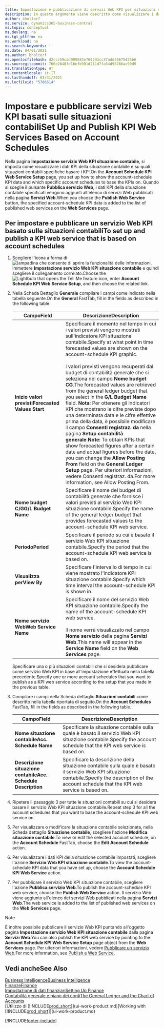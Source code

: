 ```yaml
---
title: Impostazione e pubblicazione di servizi Web KPI per situazioni contabili | Microsoft Docs
description: In questo argomento viene descritto come visualizzare i dati KPI della situazione contabile in base alle situazioni contabili specifiche.
author: bholtorf
ms.service: dynamics365-business-central
ms.topic: conceptual
ms.devlang: na
ms.tgt_pltfrm: na
ms.workload: na
ms.search.keywords: ''
ms.date: 04/01/2021
ms.author: bholtorf
ms.openlocfilehash: d2ccc59cad099883e764241cc37add26675435b6
ms.sourcegitcommit: 766e2840fd16efb901d211d7fa64d96766ac99d9
ms.translationtype: HT
ms.contentlocale: it-IT
ms.lasthandoff: 03/31/2021
ms.locfileid: "5786614"
---
```

# <a name="set-up-and-publish-kpi-web-services-based-on-account-schedules"></a><span data-ttu-id="fc0e3-103">Impostare e pubblicare servizi Web KPI basati sulle situazioni contabili</span><span class="sxs-lookup"><span data-stu-id="fc0e3-103">Set Up and Publish KPI Web Services Based on Account Schedules</span></span>
<span data-ttu-id="fc0e3-104">Nella pagina **Impostazione servizio Web KPI situazione contabile**, si imposta come visualizzare i dati KPI della situazione contabile e su quali situazioni contabili specifiche basare i KPI.</span><span class="sxs-lookup"><span data-stu-id="fc0e3-104">On the **Account Schedule KPI Web Service Setup** page, you set up how to show the account-schedule KPI data and which specific account schedules to base the KPIs on.</span></span> <span data-ttu-id="fc0e3-105">Quando si sceglie il pulsante **Pubblica servizio Web**, i dati KPI della situazione contabile specificati vengono aggiunti all'elenco di servizi Web pubblicati nella pagina **Servizi Web**.</span><span class="sxs-lookup"><span data-stu-id="fc0e3-105">When you choose the **Publish Web Service** button, the specified account-schedule KPI data is added to the list of published web services on the **Web Services** page.</span></span>  

## <a name="to-set-up-and-publish-a-kpi-web-service-that-is-based-on-account-schedules"></a><span data-ttu-id="fc0e3-106">Per impostare e pubblicare un servizio Web KPI basato sulle situazioni contabili</span><span class="sxs-lookup"><span data-stu-id="fc0e3-106">To set up and publish a KPI web service that is based on account schedules</span></span>  
1.  <span data-ttu-id="fc0e3-107">Scegliere l'icona a forma di ![lampadina che consente di aprire la funzionalità delle informazioni](media/ui-search/search_small.png "Informazioni sull'operazione che si desidera eseguire"), immettere **Impostazione servizio Web KPI situazione contabile** e quindi scegliere il collegamento correlato.</span><span class="sxs-lookup"><span data-stu-id="fc0e3-107">Choose the ![Lightbulb that opens the Tell Me feature](media/ui-search/search_small.png "Tell me what you want to do") icon, enter **Account Schedule KPI Web Service Setup**, and then choose the related link.</span></span>  
2.  <span data-ttu-id="fc0e3-108">Nella Scheda Dettaglio **Generale** compilare i campi come indicato nella tabella seguente.</span><span class="sxs-lookup"><span data-stu-id="fc0e3-108">On the **General** FastTab, fill in the fields as described in the following table.</span></span>  

    |<span data-ttu-id="fc0e3-109">Campo</span><span class="sxs-lookup"><span data-stu-id="fc0e3-109">Field</span></span>|<span data-ttu-id="fc0e3-110">Descrizione</span><span class="sxs-lookup"><span data-stu-id="fc0e3-110">Description</span></span>|  
    |---------------------------------|---------------------------------------|  
    |<span data-ttu-id="fc0e3-111">**Inizio valori previsti**</span><span class="sxs-lookup"><span data-stu-id="fc0e3-111">**Forecasted Values Start**</span></span>|<span data-ttu-id="fc0e3-112">Specificare il momento nel tempo in cui i valori previsti vengono mostrati sull'indicatore KPI situazione contabile.</span><span class="sxs-lookup"><span data-stu-id="fc0e3-112">Specify at what point in time forecasted values are shown on the account-schedule KPI graphic.</span></span><br /><br /> <span data-ttu-id="fc0e3-113">I valori previsti vengono recuperati dal budget di contabilità generale che si seleziona nel campo **Nome budget CG**.</span><span class="sxs-lookup"><span data-stu-id="fc0e3-113">The forecasted values are retrieved from the general ledger budget that you select in the **G/L Budget Name** field.</span></span> <span data-ttu-id="fc0e3-114">**Nota:**  Per ottenere gli indicatori KPI che mostrano le cifre previste dopo una determinata data e le cifre effettive prima della data, è possibile modificare il campo **Consenti registraz. da** nella pagina **Setup contabilità generale**.</span><span class="sxs-lookup"><span data-stu-id="fc0e3-114">**Note:**  To obtain KPIs that show forecasted figures after a certain date and actual figures before the date, you can change the **Allow Posting From** field on the **General Ledger Setup** page.</span></span> <span data-ttu-id="fc0e3-115">Per ulteriori informazioni, vedere Consenti registraz. da.</span><span class="sxs-lookup"><span data-stu-id="fc0e3-115">For more information, see Allow Posting From.</span></span>|  
    |<span data-ttu-id="fc0e3-116">**Nome budget C/G**</span><span class="sxs-lookup"><span data-stu-id="fc0e3-116">**G/L Budget Name**</span></span>|<span data-ttu-id="fc0e3-117">Specificare il nome del budget di contabilità generale che fornisce i valori previsti al servizio Web KPI situazione contabile.</span><span class="sxs-lookup"><span data-stu-id="fc0e3-117">Specify the name of the general ledger budget that provides forecasted values to the account-schedule KPI web service.</span></span>|  
    |<span data-ttu-id="fc0e3-118">**Periodo**</span><span class="sxs-lookup"><span data-stu-id="fc0e3-118">**Period**</span></span>|<span data-ttu-id="fc0e3-119">Specificare il periodo su cui è basato il servizio Web KPI situazione contabile.</span><span class="sxs-lookup"><span data-stu-id="fc0e3-119">Specify the period that the account-schedule KPI web service is based on.</span></span>|  
    |<span data-ttu-id="fc0e3-120">**Visualizza per**</span><span class="sxs-lookup"><span data-stu-id="fc0e3-120">**View By**</span></span>|<span data-ttu-id="fc0e3-121">Specificare l'intervallo di tempo in cui viene mostrato l'indicatore KPI situazione contabile.</span><span class="sxs-lookup"><span data-stu-id="fc0e3-121">Specify which time interval the account-schedule KPI is shown in.</span></span>|  
    |<span data-ttu-id="fc0e3-122">**Nome servizio Web**</span><span class="sxs-lookup"><span data-stu-id="fc0e3-122">**Web Service Name**</span></span>|<span data-ttu-id="fc0e3-123">Specificare il nome del servizio Web KPI situazione contabile.</span><span class="sxs-lookup"><span data-stu-id="fc0e3-123">Specify the name of the account-schedule KPI web service.</span></span><br /><br /> <span data-ttu-id="fc0e3-124">Il nome verrà visualizzato nel campo **Nome servizio** della pagina **Servizi Web**.</span><span class="sxs-lookup"><span data-stu-id="fc0e3-124">This name will appear in the **Service Name** field on the **Web Services** page.</span></span>|  

    <span data-ttu-id="fc0e3-125">Specificare una o più situazioni contabili che si desidera pubblicare come servizio Web KPI in base all'impostazione effettuata nella tabella precedente.</span><span class="sxs-lookup"><span data-stu-id="fc0e3-125">Specify one or more account schedules that you want to publish as a KPI web service according to the setup that you made in the previous table.</span></span>  

3.  <span data-ttu-id="fc0e3-126">Compilare i campi nella Scheda dettaglio **Situazioni contabili** come descritto nella tabella riportata di seguito.</span><span class="sxs-lookup"><span data-stu-id="fc0e3-126">On the **Account Schedules** FastTab, fill in the fields as described in the following table.</span></span>  

    |<span data-ttu-id="fc0e3-127">Campo</span><span class="sxs-lookup"><span data-stu-id="fc0e3-127">Field</span></span>|<span data-ttu-id="fc0e3-128">Descrizione</span><span class="sxs-lookup"><span data-stu-id="fc0e3-128">Description</span></span>|  
    |---------------------------------|---------------------------------------|  
    |<span data-ttu-id="fc0e3-129">**Nome situazione contabile**</span><span class="sxs-lookup"><span data-stu-id="fc0e3-129">**Acc. Schedule Name**</span></span>|<span data-ttu-id="fc0e3-130">Specificare la situazione contabile sulla quale è basato il servizio Web KPI situazione contabile.</span><span class="sxs-lookup"><span data-stu-id="fc0e3-130">Specify the account schedule that the KPI web service is based on.</span></span>|  
    |<span data-ttu-id="fc0e3-131">**Descrizione situazione contabile**</span><span class="sxs-lookup"><span data-stu-id="fc0e3-131">**Acc. Schedule Description**</span></span>|<span data-ttu-id="fc0e3-132">Specificare la descrizione della situazione contabile sulla quale è basato il servizio Web KPI situazione contabile.</span><span class="sxs-lookup"><span data-stu-id="fc0e3-132">Specify the description of the account schedule that the KPI web service is based on.</span></span>|  

4.  <span data-ttu-id="fc0e3-133">Ripetere il passaggio 3 per tutte le situazioni contabili su cui si desidera basare il servizio Web KPI situazione contabile.</span><span class="sxs-lookup"><span data-stu-id="fc0e3-133">Repeat step 3 for all the account schedules that you want to base the account-schedule KPI web service on.</span></span>  
5.  <span data-ttu-id="fc0e3-134">Per visualizzare o modificare la situazione contabile selezionata, nella Scheda dettaglio **Situazione contabile**, scegliere l'azione **Modifica situazione contabile**.</span><span class="sxs-lookup"><span data-stu-id="fc0e3-134">To view or edit the selected account schedule, on the **Account Schedule** FastTab, choose the **Edit Account Schedule** action.</span></span>  
6.  <span data-ttu-id="fc0e3-135">Per visualizzare i dati KPI della situazione contabile impostati, scegliere l'azione **Servizio Web KPI situazione contabile**.</span><span class="sxs-lookup"><span data-stu-id="fc0e3-135">To view the account-schedule KPI data that you have set up, choose the **Account Schedule KPI Web Service** action.</span></span>  
7.  <span data-ttu-id="fc0e3-136">Per pubblicare il servizio Web KPI situazione contabile, scegliere l'azione **Pubblica servizio Web**.</span><span class="sxs-lookup"><span data-stu-id="fc0e3-136">To publish the account-schedule KPI web service, choose the **Publish Web Service** action.</span></span> <span data-ttu-id="fc0e3-137">Il servizio Web viene aggiunto all'elenco dei servizi Web pubblicati nella pagina **Servizi Web**.</span><span class="sxs-lookup"><span data-stu-id="fc0e3-137">The web service is added to the list of published web services on the **Web Services** page.</span></span>  

> [!NOTE]  
>  <span data-ttu-id="fc0e3-138">È inoltre possibile pubblicare il servizio Web KPI puntando all'oggetto pagina **Impostazione servizio Web KPI situazione contabile** dalla pagina **Servizi Web**.</span><span class="sxs-lookup"><span data-stu-id="fc0e3-138">You can also publish the KPI web service by pointing to the **Account Schedule KPI Web Service Setup** page object from the **Web Services** page.</span></span> <span data-ttu-id="fc0e3-139">Per ulteriori informazioni, vedere [Pubblicare un servizio Web](across-how-publish-web-service.md).</span><span class="sxs-lookup"><span data-stu-id="fc0e3-139">For more information, see [Publish a Web Service](across-how-publish-web-service.md).</span></span>  

## <a name="see-also"></a><span data-ttu-id="fc0e3-140">Vedi anche</span><span class="sxs-lookup"><span data-stu-id="fc0e3-140">See Also</span></span>  
[<span data-ttu-id="fc0e3-141">Business Intelligence</span><span class="sxs-lookup"><span data-stu-id="fc0e3-141">Business Intelligence</span></span>](bi.md)  
[<span data-ttu-id="fc0e3-142">Finanze</span><span class="sxs-lookup"><span data-stu-id="fc0e3-142">Finance</span></span>](finance.md)  
[<span data-ttu-id="fc0e3-143">Impostazione di dati finanziari</span><span class="sxs-lookup"><span data-stu-id="fc0e3-143">Setting Up Finance</span></span>](finance-setup-finance.md)  
[<span data-ttu-id="fc0e3-144">Contabilità generale e piano dei conti</span><span class="sxs-lookup"><span data-stu-id="fc0e3-144">The General Ledger and the Chart of Accounts</span></span>](finance-general-ledger.md)  
<span data-ttu-id="fc0e3-145">[Utilizzo di [!INCLUDE[prod_short](includes/prod_short.md)]](ui-work-product.md)</span><span class="sxs-lookup"><span data-stu-id="fc0e3-145">[Working with [!INCLUDE[prod_short](includes/prod_short.md)]](ui-work-product.md)</span></span>


[!INCLUDE[footer-include](includes/footer-banner.md)]